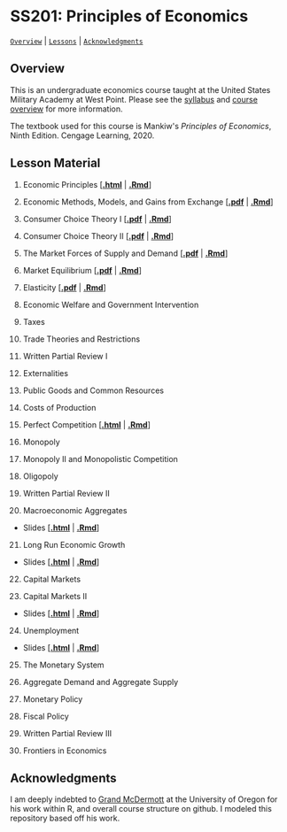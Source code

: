 # SS201: Principles of Economics

[`Overview`](#overview) | [`Lessons`](#lessons) | [`Acknowledgments`](#acknowledgements)

## Overview
This is an undergraduate economics course taught at the United States Military Academy at West Point. Please see the [syllabus](https://raw.githack.com/chomme3/SS201/main/admin/AY_23-2_SS201_Syllabus.pdf) and [course overview](https://raw.githack.com/chomme3/SS201/main/admin/AY_23-2_SS201_Schedule.pdf) for more information.

The textbook used for this course is Mankiw's *Principles of Economics*, Ninth Edition. Cengage Learning, 2020.

## Lesson Material

1. Economic Principles \[[**.html**](https://raw.githack.com/chomme3/SS201/main/lessons/ay_23_5/ss201_ay235_l1.html) | [**.Rmd**](https://raw.githack.com/chomme3/SS201/main/lessons//ay_23_5/ss201_ay232_l1.Rmd)\]

2. Economic Methods, Models, and Gains from Exchange \[[**.pdf**](https://raw.githack.com/chomme3/SS201/main/lessons/ss201_ay232_l2.pdf) | [**.Rmd**](https://raw.githack.com/chomme3/SS201/main/lessons/ss201_ay232_l2.Rmd)\]

3. Consumer Choice Theory I  \[[**.pdf**](https://raw.githack.com/chomme3/SS201/main/lessons/ss201_ay232_l3.pdf) | [**.Rmd**](https://raw.githack.com/chomme3/SS201/main/lessons/ss201_ay232_l3.Rmd)\]

4. Consumer Choice Theory II  \[[**.pdf**](https://raw.githack.com/chomme3/SS201/main/lessons/ss201_ay232_l4.pdf) | [**.Rmd**](https://raw.githack.com/chomme3/SS201/main/lessons/ss201_ay232_l4.Rmd)\]

5. The Market Forces of Supply and Demand  \[[**.pdf**](https://raw.githack.com/chomme3/SS201/main/lessons/ss201_ay232_l5.pdf) | [**.Rmd**](https://raw.githack.com/chomme3/SS201/main/lessons/ss201_ay232_l5.Rmd)\]

6. Market Equilibrium  \[[**.pdf**](https://raw.githack.com/chomme3/SS201/main/lessons/ss201_ay232_l6.pdf) | [**.Rmd**](https://raw.githack.com/chomme3/SS201/main/lessons/ss201_ay232_l6.Rmd)\]

7. Elasticity  \[[**.pdf**](https://raw.githack.com/chomme3/SS201/main/lessons/ss201_ay232_l7.pdf) | [**.Rmd**](https://raw.githack.com/chomme3/SS201/main/lessons/ss201_ay232_l7.Rmd)\]

8. Economic Welfare and Government Intervention

9. Taxes

10. Trade Theories and Restrictions

11. Written Partial Review I

12. Externalities

13. Public Goods and Common Resources

14. Costs of Production

15. Perfect Competition \[[**.html**](https://raw.githack.com/chomme3/SS201/main/lessons/ss201_ay231_l15.html) | [**.Rmd**](https://raw.githack.com/chomme3/SS201/main/lessons/ss201_ay231_l15.Rmd)\]

16. Monopoly

17. Monopoly II and Monopolistic Competition

18. Oligopoly

19. Written Partial Review II

20. Macroeconomic Aggregates 
 - Slides \[[**.html**](https://raw.githack.com/chomme3/SS201/main/lessons/ss201_ay232_l20_slides.html) | [**.Rmd**](https://raw.githack.com/chomme3/SS201/main/lessons/ss201_ay232_l20_slides.Rmd)\]

21. Long Run Economic Growth 
 - Slides \[[**.html**](https://raw.githack.com/chomme3/SS201/main/lessons/ss201_ay232_l21_slides.html) | [**.Rmd**](https://raw.githack.com/chomme3/SS201/main/lessons/ss201_ay232_l21_slides.Rmd)\]

22. Capital Markets

23. Capital Markets II
 - Slides \[[**.html**](https://raw.githack.com/chomme3/SS201/main/lessons/ss201_ay232_l23_slides.html) | [**.Rmd**](https://raw.githack.com/chomme3/SS201/main/lessons/ss201_ay232_l23_slides.Rmd)\]
 
24. Unemployment
- Slides \[[**.html**](https://raw.githack.com/chomme3/SS201/main/lessons/ss201_ay232_l24_slides.html) | [**.Rmd**](https://raw.githack.com/chomme3/SS201/main/lessons/ss201_ay232_l24_slides.Rmd)\]
 
25. The Monetary System

26. Aggregate Demand and Aggregate Supply

27. Monetary Policy

28. Fiscal Policy

29. Written Partial Review III

30. Frontiers in Economics

## Acknowledgments
I am deeply indebted to [Grand McDermott](https://grantmcdermott.com/) at the University of Oregon for his work within R, and overall course structure on github. I modeled this repository based off his work.
